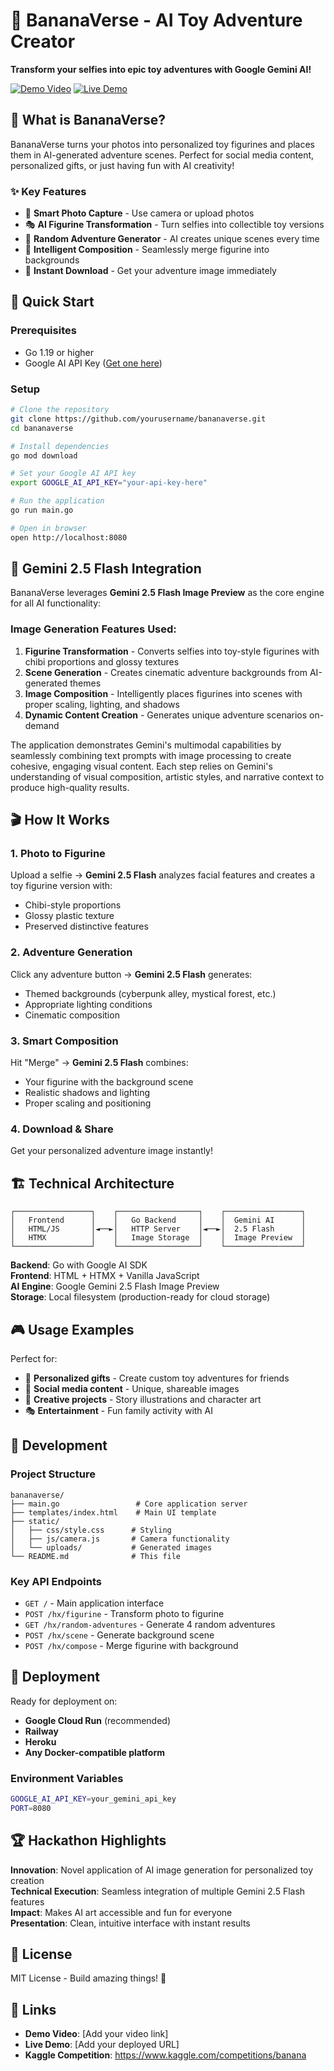 # 🍌 BananaVerse - AI Toy Adventure Creator

**Transform your selfies into epic toy adventures with Google Gemini AI!**

[![Demo Video](https://img.shields.io/badge/▶️_Demo_Video-YouTube-red)](# "Add your video link here")
[![Live Demo](https://img.shields.io/badge/🚀_Live_Demo-Try_Now-brightgreen)](# "Add your deployed URL here")

## 🎯 What is BananaVerse?

BananaVerse turns your photos into personalized toy figurines and places them in AI-generated adventure scenes. Perfect for social media content, personalized gifts, or just having fun with AI creativity!

### ✨ Key Features

- 📸 **Smart Photo Capture** - Use camera or upload photos
- 🎭 **AI Figurine Transformation** - Turn selfies into collectible toy versions  
- 🎲 **Random Adventure Generator** - AI creates unique scenes every time
- 🎨 **Intelligent Composition** - Seamlessly merge figurine into backgrounds
- 💾 **Instant Download** - Get your adventure image immediately

## 🚀 Quick Start

### Prerequisites
- Go 1.19 or higher
- Google AI API Key ([Get one here](https://aistudio.google.com/app/apikey))

### Setup
```bash
# Clone the repository
git clone https://github.com/yourusername/bananaverse.git
cd bananaverse

# Install dependencies
go mod download

# Set your Google AI API key
export GOOGLE_AI_API_KEY="your-api-key-here"

# Run the application
go run main.go

# Open in browser
open http://localhost:8080
```

## 🤖 Gemini 2.5 Flash Integration

BananaVerse leverages **Gemini 2.5 Flash Image Preview** as the core engine for all AI functionality:

### Image Generation Features Used:
1. **Figurine Transformation** - Converts selfies into toy-style figurines with chibi proportions and glossy textures
2. **Scene Generation** - Creates cinematic adventure backgrounds from AI-generated themes  
3. **Image Composition** - Intelligently places figurines into scenes with proper scaling, lighting, and shadows
4. **Dynamic Content Creation** - Generates unique adventure scenarios on-demand

The application demonstrates Gemini's multimodal capabilities by seamlessly combining text prompts with image processing to create cohesive, engaging visual content. Each step relies on Gemini's understanding of visual composition, artistic styles, and narrative context to produce high-quality results.

## 🎬 How It Works

### 1. Photo to Figurine
Upload a selfie → **Gemini 2.5 Flash** analyzes facial features and creates a toy figurine version with:
- Chibi-style proportions
- Glossy plastic texture
- Preserved distinctive features

### 2. Adventure Generation  
Click any adventure button → **Gemini 2.5 Flash** generates:
- Themed backgrounds (cyberpunk alley, mystical forest, etc.)
- Appropriate lighting conditions
- Cinematic composition

### 3. Smart Composition
Hit "Merge" → **Gemini 2.5 Flash** combines:
- Your figurine with the background scene
- Realistic shadows and lighting
- Proper scaling and positioning

### 4. Download & Share
Get your personalized adventure image instantly!

## 🏗️ Technical Architecture

```
┌─────────────────┐    ┌──────────────────┐    ┌─────────────────┐
│   Frontend      │    │   Go Backend     │    │  Gemini AI      │
│   HTML/JS       │◄──►│   HTTP Server    │◄──►│  2.5 Flash      │
│   HTMX          │    │   Image Storage  │    │  Image Preview  │
└─────────────────┘    └──────────────────┘    └─────────────────┘
```

**Backend**: Go with Google AI SDK  
**Frontend**: HTML + HTMX + Vanilla JavaScript  
**AI Engine**: Google Gemini 2.5 Flash Image Preview  
**Storage**: Local filesystem (production-ready for cloud storage)

## 🎮 Usage Examples

Perfect for:
- 🎂 **Personalized gifts** - Create custom toy adventures for friends
- 📱 **Social media content** - Unique, shareable images  
- 🎨 **Creative projects** - Story illustrations and character art
- 🎭 **Entertainment** - Fun family activity with AI

## 🔧 Development

### Project Structure
```
bananaverse/
├── main.go                 # Core application server
├── templates/index.html    # Main UI template  
├── static/
│   ├── css/style.css      # Styling
│   ├── js/camera.js       # Camera functionality
│   └── uploads/           # Generated images
└── README.md              # This file
```

### Key API Endpoints
- `GET /` - Main application interface
- `POST /hx/figurine` - Transform photo to figurine
- `GET /hx/random-adventures` - Generate 4 random adventures
- `POST /hx/scene` - Generate background scene
- `POST /hx/compose` - Merge figurine with background

## 🚀 Deployment

Ready for deployment on:
- **Google Cloud Run** (recommended)  
- **Railway**
- **Heroku**
- **Any Docker-compatible platform**

### Environment Variables
```bash
GOOGLE_AI_API_KEY=your_gemini_api_key
PORT=8080
```

## 🏆 Hackathon Highlights

**Innovation**: Novel application of AI image generation for personalized toy creation  
**Technical Execution**: Seamless integration of multiple Gemini 2.5 Flash features  
**Impact**: Makes AI art accessible and fun for everyone  
**Presentation**: Clean, intuitive interface with instant results

## 📄 License

MIT License - Build amazing things! 🚀

## 🔗 Links

- **Demo Video**: [Add your video link]
- **Live Demo**: [Add your deployed URL]  
- **Kaggle Competition**: https://www.kaggle.com/competitions/banana